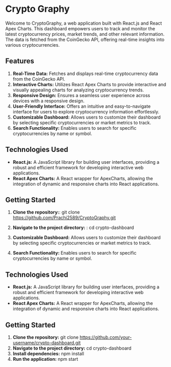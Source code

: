 # Crypto Graphy

Welcome to CryptoGraphy, a web application built with React.js and React Apex Charts. This dashboard empowers users to track and monitor the latest cryptocurrency prices, market trends, and other relevant information. The data is fetched from the CoinGecko API, offering real-time insights into various cryptocurrencies.

## Features

1. **Real-Time Data:** Fetches and displays real-time cryptocurrency data from the CoinGecko API.
2. **Interactive Charts:** Utilizes React Apex Charts to provide interactive and visually appealing charts for analyzing cryptocurrency trends.
3. **Responsive Design:** Ensures a seamless user experience across devices with a responsive design.
4. **User-Friendly Interface:** Offers an intuitive and easy-to-navigate interface for users to explore cryptocurrency information effortlessly.
5. **Customizable Dashboard:** Allows users to customize their dashboard by selecting specific cryptocurrencies or market metrics to track.
6. **Search Functionality:** Enables users to search for specific cryptocurrencies by name or symbol.

## Technologies Used

- **React.js:** A JavaScript library for building user interfaces, providing a robust and efficient framework for developing interactive web applications.
- **React Apex Charts:** A React wrapper for ApexCharts, allowing the integration of dynamic and responsive charts into React applications.

## Getting Started

1. **Clone the repository:**:
   git clone https://github.com/Prachi2589/CryptoGraphy.git

2. **Navigate to the project directory:** : cd crypto-dashboard

5. **Customizable Dashboard:** Allows users to customize their dashboard by selecting specific cryptocurrencies or market metrics to track.
6. **Search Functionality:** Enables users to search for specific cryptocurrencies by name or symbol.

## Technologies Used

- **React.js:** A JavaScript library for building user interfaces, providing a robust and efficient framework for developing interactive web applications.
- **React Apex Charts:** A React wrapper for ApexCharts, allowing the integration of dynamic and responsive charts into React applications.

## Getting Started

1. **Clone the repository:**
git clone https://github.com/your-username/crypto-dashboard.git
2. **Navigate to the project directory:**
cd crypto-dashboard
4. **Install dependencies:**
npm install
5. **Run the application:**
npm start





